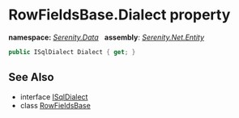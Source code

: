 # RowFieldsBase.Dialect property
**namespace:** *[Serenity.Data](../../README.md#serenity.data-namespace)*   **assembly**: *[Serenity.Net.Entity](../../README.md)*

```csharp
public ISqlDialect Dialect { get; }
```

## See Also

* interface [ISqlDialect](../Serenity.Net.Data/../ISqlDialect.md)
* class [RowFieldsBase](../RowFieldsBase.md)